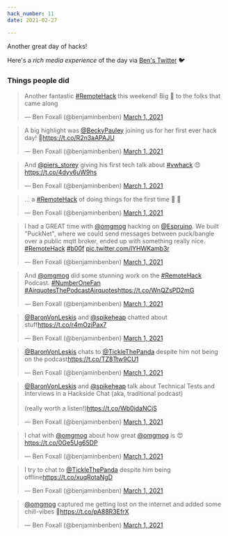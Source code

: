 ```yaml
---
hack_number: 11
date: 2021-02-27

---
```


Another great day of hacks! 

Here's a _rich media experience_ of the day via [Ben's Twitter](https://twitter.com/benjaminbenben/) 🐦

### Things people did

<script async src="https://platform.twitter.com/widgets.js" charset="utf-8"></script>

<blockquote class="twitter-tweet" data-dnt="true"><p lang="en" dir="ltr">Another fantastic <a href="https://twitter.com/hashtag/RemoteHack?src=hash&amp;ref_src=twsrc%5Etfw">#RemoteHack</a> this weekend! Big 🙌 to the folks that came along</p>&mdash; Ben Foxall (@benjaminbenben) <a href="https://twitter.com/benjaminbenben/status/1366434497932242950?ref_src=twsrc%5Etfw">March 1, 2021</a></blockquote>

<blockquote class="twitter-tweet" data-conversation="none" data-dnt="true"><p lang="en" dir="ltr">A big highlight was <a href="https://twitter.com/BeckyPauley?ref_src=twsrc%5Etfw">@BeckyPauley</a> joining us for her first ever hack day! 💪<a href="https://t.co/R2n3aAPAJU">https://t.co/R2n3aAPAJU</a></p>&mdash; Ben Foxall (@benjaminbenben) <a href="https://twitter.com/benjaminbenben/status/1366434500159414273?ref_src=twsrc%5Etfw">March 1, 2021</a></blockquote>

<blockquote class="twitter-tweet" data-conversation="none" data-dnt="true"><p lang="en" dir="ltr">And <a href="https://twitter.com/piers_storey?ref_src=twsrc%5Etfw">@piers_storey</a> giving his first tech talk about <a href="https://twitter.com/hashtag/vwhack?src=hash&amp;ref_src=twsrc%5Etfw">#vwhack</a> 😍<a href="https://t.co/4dyv6uW9hs">https://t.co/4dyv6uW9hs</a></p>&mdash; Ben Foxall (@benjaminbenben) <a href="https://twitter.com/benjaminbenben/status/1366434502235611140?ref_src=twsrc%5Etfw">March 1, 2021</a></blockquote>

<blockquote class="twitter-tweet" data-conversation="none" data-dnt="true"><p lang="en" dir="ltr">… a <a href="https://twitter.com/hashtag/RemoteHack?src=hash&amp;ref_src=twsrc%5Etfw">#RemoteHack</a> of doing things for the first time 💯 💅</p>&mdash; Ben Foxall (@benjaminbenben) <a href="https://twitter.com/benjaminbenben/status/1366434504131379201?ref_src=twsrc%5Etfw">March 1, 2021</a></blockquote>

<blockquote class="twitter-tweet" data-dnt="true"><p lang="en" dir="ltr">I had a GREAT time with <a href="https://twitter.com/omgmog?ref_src=twsrc%5Etfw">@omgmog</a> hacking on <a href="https://twitter.com/Espruino?ref_src=twsrc%5Etfw">@Espruino</a>. We built &quot;PuckNet&quot;, where we could send messages between puck/bangle over a public mqtt broker, ended up with something really nice. <a href="https://twitter.com/hashtag/RemoteHack?src=hash&amp;ref_src=twsrc%5Etfw">#RemoteHack</a> <a href="https://twitter.com/hashtag/b00f?src=hash&amp;ref_src=twsrc%5Etfw">#b00f</a> <a href="https://t.co/lYHWKamb3r">pic.twitter.com/lYHWKamb3r</a></p>&mdash; Ben Foxall (@benjaminbenben) <a href="https://twitter.com/benjaminbenben/status/1366437017995853828?ref_src=twsrc%5Etfw">March 1, 2021</a></blockquote>

<blockquote class="twitter-tweet" data-dnt="true"><p lang="en" dir="ltr">And <a href="https://twitter.com/omgmog?ref_src=twsrc%5Etfw">@omgmog</a> did some stunning work on the <a href="https://twitter.com/hashtag/RemoteHack?src=hash&amp;ref_src=twsrc%5Etfw">#RemoteHack</a> Podcast. <a href="https://twitter.com/hashtag/NumberOneFan?src=hash&amp;ref_src=twsrc%5Etfw">#NumberOneFan</a> <a href="https://twitter.com/hashtag/AirquotesThePodcastAirquotes?src=hash&amp;ref_src=twsrc%5Etfw">#AirquotesThePodcastAirquotes</a><a href="https://t.co/WnQZsPD2mG">https://t.co/WnQZsPD2mG</a></p>&mdash; Ben Foxall (@benjaminbenben) <a href="https://twitter.com/benjaminbenben/status/1366447779267100672?ref_src=twsrc%5Etfw">March 1, 2021</a></blockquote>

<blockquote class="twitter-tweet" data-conversation="none" data-dnt="true"><p lang="en" dir="ltr"><a href="https://twitter.com/BaronVonLeskis?ref_src=twsrc%5Etfw">@BaronVonLeskis</a> and <a href="https://twitter.com/spikeheap?ref_src=twsrc%5Etfw">@spikeheap</a> chatted about stuff<a href="https://t.co/r4mOzjPax7">https://t.co/r4mOzjPax7</a></p>&mdash; Ben Foxall (@benjaminbenben) <a href="https://twitter.com/benjaminbenben/status/1366447780584173570?ref_src=twsrc%5Etfw">March 1, 2021</a></blockquote>

<blockquote class="twitter-tweet" data-conversation="none" data-dnt="true"><p lang="en" dir="ltr"><a href="https://twitter.com/BaronVonLeskis?ref_src=twsrc%5Etfw">@BaronVonLeskis</a> chats to <a href="https://twitter.com/TickleThePanda?ref_src=twsrc%5Etfw">@TickleThePanda</a> despite him not being on the podcast<a href="https://t.co/TZ8Ttw9CU1">https://t.co/TZ8Ttw9CU1</a></p>&mdash; Ben Foxall (@benjaminbenben) <a href="https://twitter.com/benjaminbenben/status/1366447781905326088?ref_src=twsrc%5Etfw">March 1, 2021</a></blockquote>

<blockquote class="twitter-tweet" data-conversation="none" data-dnt="true"><p lang="en" dir="ltr"><a href="https://twitter.com/BaronVonLeskis?ref_src=twsrc%5Etfw">@BaronVonLeskis</a> and <a href="https://twitter.com/spikeheap?ref_src=twsrc%5Etfw">@spikeheap</a> talk about Technical Tests and Interviews in a Hackside Chat (aka, traditional podcast) <br><br>(really worth a listen!)<a href="https://t.co/Wb0idaNCjS">https://t.co/Wb0idaNCjS</a></p>&mdash; Ben Foxall (@benjaminbenben) <a href="https://twitter.com/benjaminbenben/status/1366447783251763202?ref_src=twsrc%5Etfw">March 1, 2021</a></blockquote>

<blockquote class="twitter-tweet" data-conversation="none" data-dnt="true"><p lang="en" dir="ltr">I chat with <a href="https://twitter.com/omgmog?ref_src=twsrc%5Etfw">@omgmog</a> about how great <a href="https://twitter.com/omgmog?ref_src=twsrc%5Etfw">@omgmog</a> is 😍<a href="https://t.co/0Ge5Ug65DP">https://t.co/0Ge5Ug65DP</a></p>&mdash; Ben Foxall (@benjaminbenben) <a href="https://twitter.com/benjaminbenben/status/1366447784661045254?ref_src=twsrc%5Etfw">March 1, 2021</a></blockquote>

<blockquote class="twitter-tweet" data-conversation="none" data-dnt="true"><p lang="en" dir="ltr">I try to chat to <a href="https://twitter.com/TickleThePanda?ref_src=twsrc%5Etfw">@TickleThePanda</a> despite him being offline<a href="https://t.co/xuqRotaNgD">https://t.co/xuqRotaNgD</a></p>&mdash; Ben Foxall (@benjaminbenben) <a href="https://twitter.com/benjaminbenben/status/1366447785915121665?ref_src=twsrc%5Etfw">March 1, 2021</a></blockquote>

<blockquote class="twitter-tweet" data-conversation="none" data-dnt="true"><p lang="en" dir="ltr"><a href="https://twitter.com/omgmog?ref_src=twsrc%5Etfw">@omgmog</a> captured me getting lost on the internet and added some chill-vibes 🎷<a href="https://t.co/pA88R3EfrX">https://t.co/pA88R3EfrX</a></p>&mdash; Ben Foxall (@benjaminbenben) <a href="https://twitter.com/benjaminbenben/status/1366447787165032450?ref_src=twsrc%5Etfw">March 1, 2021</a></blockquote>